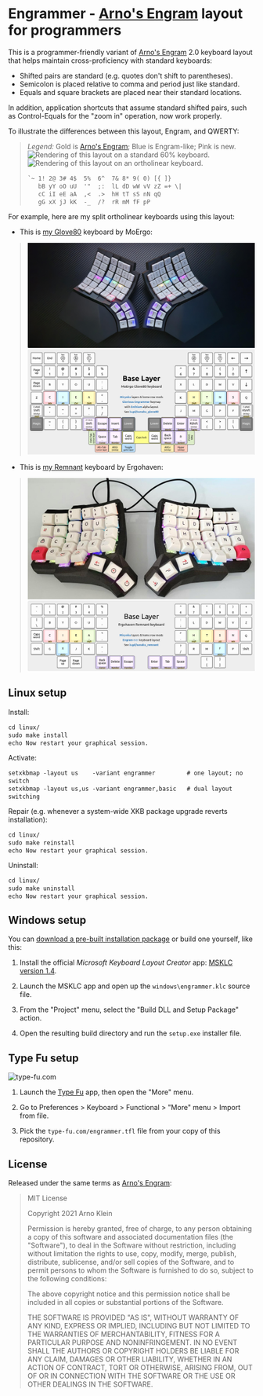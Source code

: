 [Arno's Engram]: https://engram.dev

# Engrammer - [Arno's Engram] layout for programmers

This is a programmer-friendly variant of [Arno's Engram] 2.0 keyboard
layout that helps maintain cross-proficiency with standard keyboards:

* Shifted pairs are standard (e.g. quotes don't shift to parentheses).
* Semicolon is placed relative to comma and period just like standard.
* Equals and square brackets are placed near their standard locations.

In addition, application shortcuts that assume standard shifted pairs,
such as Control-Equals for the "zoom in" operation, now work properly.

To illustrate the differences between this layout, Engram, and QWERTY:

>*Legend:* Gold is [Arno's Engram]; Blue is Engram-like; Pink is new.
>![Rendering of this layout on a standard 60% keyboard.](https://raw.githubusercontent.com/sunaku/engrammer/main/layout.png)
>![Rendering of this layout on an ortholinear keyboard.](https://raw.githubusercontent.com/sunaku/engrammer/main/ortho.png)
>
>     `~ 1! 2@ 3# 4$  5%  6^  7& 8* 9( 0) [{ ]}
>        bB yY oO uU  '"  ;:  lL dD wW vV zZ =+ \|
>        cC iI eE aA  ,<  .>  hH tT sS nN qQ
>        gG xX jJ kK  -_  /?  rR mM fF pP

For example, here are my split ortholinear keyboards using this layout:

* This is [my Glove80](https://sunaku.github.io/moergo-glove80-keyboard.html) keyboard by MoErgo:
>![Photo of MoErgo Glove80](https://raw.githubusercontent.com/sunaku/sunaku.github.io/master/moergo-glove80-keyboard-photograph.jpg)
>![Layout of MoErgo Glove80](https://raw.githubusercontent.com/sunaku/sunaku.github.io/master/moergo-glove80-keyboard-base-layer.png)

* This is [my Remnant](https://sunaku.github.io/ergohaven-remnant-keyboard.html) keyboard by Ergohaven:
>![Photo of Ergohaven Remnant](https://raw.githubusercontent.com/sunaku/sunaku.github.io/master/ergohaven-remnant-keyboard-photograph.jpg)
>![Layout of Ergohaven Remnant](https://raw.githubusercontent.com/sunaku/sunaku.github.io/master/ergohaven-remnant-keyboard-base-layer.png)

## Linux setup

Install:

    cd linux/
    sudo make install
    echo Now restart your graphical session.

Activate:

    setxkbmap -layout us    -variant engrammer         # one layout; no switch
    setxkbmap -layout us,us -variant engrammer,basic   # dual layout switching

Repair (e.g. whenever a system-wide XKB package upgrade reverts installation):

    cd linux/
    sudo make reinstall
    echo Now restart your graphical session.

Uninstall:

    cd linux/
    sudo make uninstall
    echo Now restart your graphical session.

## Windows setup

You can [download a pre-built installation package](
  https://github.com/sunaku/engrammer/releases/download/windows/engrammer.zip
) or build one yourself, like this:

1. Install the official _Microsoft Keyboard Layout Creator_ app: [MSKLC version 1.4](
  https://www.microsoft.com/en-us/download/details.aspx?id=102134
).

2. Launch the MSKLC app and open up the `windows\engrammer.klc` source file.

3. From the "Project" menu, select the "Build DLL and Setup Package" action.

4. Open the resulting build directory and run the `setup.exe` installer file.

## Type Fu setup

![type-fu.com](https://github.com/sunaku/engrammer/assets/9863/f90439c8-3d96-4902-b471-45511fba8c33)

1. Launch the [Type Fu](https://type-fu.com/) app, then open the "More" menu.

2. Go to Preferences > Keyboard > Functional > "More" menu > Import from file.

3. Pick the `type-fu.com/engrammer.tfl` file from your copy of this repository.

## License

Released under the same terms as [Arno's Engram]:

> MIT License
>
> Copyright 2021 Arno Klein
>
> Permission is hereby granted, free of charge, to any person obtaining a copy
> of this software and associated documentation files (the "Software"), to deal
> in the Software without restriction, including without limitation the rights
> to use, copy, modify, merge, publish, distribute, sublicense, and/or sell
> copies of the Software, and to permit persons to whom the Software is
> furnished to do so, subject to the following conditions:
>
> The above copyright notice and this permission notice shall be included in
> all copies or substantial portions of the Software.
>
> THE SOFTWARE IS PROVIDED "AS IS", WITHOUT WARRANTY OF ANY KIND, EXPRESS OR
> IMPLIED, INCLUDING BUT NOT LIMITED TO THE WARRANTIES OF MERCHANTABILITY,
> FITNESS FOR A PARTICULAR PURPOSE AND NONINFRINGEMENT. IN NO EVENT SHALL THE
> AUTHORS OR COPYRIGHT HOLDERS BE LIABLE FOR ANY CLAIM, DAMAGES OR OTHER
> LIABILITY, WHETHER IN AN ACTION OF CONTRACT, TORT OR OTHERWISE, ARISING FROM,
> OUT OF OR IN CONNECTION WITH THE SOFTWARE OR THE USE OR OTHER DEALINGS IN THE
> SOFTWARE.
